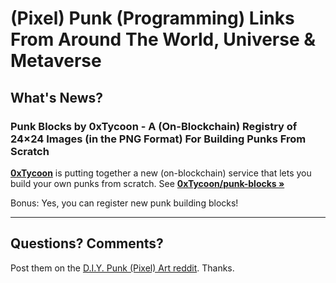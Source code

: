 # (Pixel) Punk (Programming) Links From Around The World, Universe & Metaverse 

## What's News?

### Punk Blocks by 0xTycoon  - A (On-Blockchain) Registry of 24×24 Images (in the PNG Format) For Building Punks From Scratch

[**0xTycoon**](https://github.com/0xTycoon) is putting together a new (on-blockchain) service
that lets you build your own punks from scratch.
See [**0xTycoon/punk-blocks »**](https://github.com/0xTycoon/punk-blocks)

Bonus: Yes, you can register new punk building blocks!








---

## Questions? Comments?

Post them on the [D.I.Y. Punk (Pixel) Art reddit](https://old.reddit.com/r/DIYPunkArt). Thanks.
